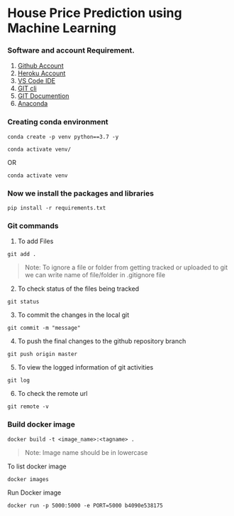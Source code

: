 # House Price Prediction using Machine Learning

### Software and account Requirement.

1. [Github Account](https://github.com)
2. [Heroku Account](https://dashboard.heroku.com/login)
3. [VS Code IDE](https://code.visualstudio.com/download)
4. [GIT cli](https://git-scm.com/downloads)
5. [GIT Documention](https://git-scm.com/gittutorial)
6. [Anaconda](https://www.anaconda.com/)


### Creating conda environment
```
conda create -p venv python==3.7 -y
```

```
conda activate venv/
```
OR
```
conda activate venv
```

### Now we install the packages and libraries
```
pip install -r requirements.txt
```

### Git commands
1. To add Files
```
git add .
```
> Note: To ignore a file or folder from getting tracked or uploaded to git we can write name of file/folder in .gitignore file

2. To check status of the files being tracked
```
git status
```

3. To commit the changes in the local git
```
git commit -m "message"
```

4. To push the final changes to the github repository branch
```
git push origin master
```

5. To view the logged information of git activities
```
git log
```

6. To check the remote url
```
git remote -v
```

### Build docker image
```
docker build -t <image_name>:<tagname> .
```
> Note: Image name should be in lowercase

To list docker image
```
docker images
```

Run Docker image
```
docker run -p 5000:5000 -e PORT=5000 b4090e538175
```